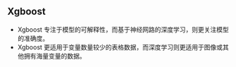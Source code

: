 Xgboost
---
- Xgboost 专注于模型的可解释性，而基于神经网路的深度学习，则更关注模型的准确度。
- Xgboost 更适用于变量数量较少的表格数据，而深度学习则更适用于图像或其他拥有海量变量的数据。
